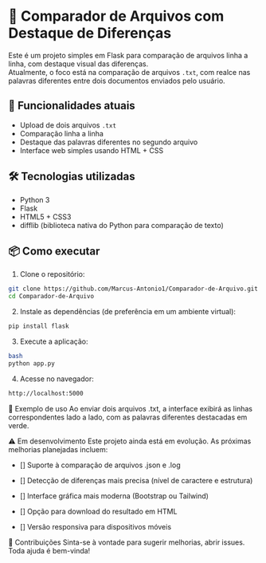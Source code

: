 # 📝 Comparador de Arquivos com Destaque de Diferenças

Este é um projeto simples em Flask para comparação de arquivos linha a linha, com destaque visual das diferenças.  
Atualmente, o foco está na comparação de arquivos `.txt`, com realce nas palavras diferentes entre dois documentos enviados pelo usuário.

## 🚀 Funcionalidades atuais

- Upload de dois arquivos `.txt`
- Comparação linha a linha
- Destaque das palavras diferentes no segundo arquivo
- Interface web simples usando HTML + CSS

## 🛠️ Tecnologias utilizadas

- Python 3
- Flask
- HTML5 + CSS3
- difflib (biblioteca nativa do Python para comparação de texto)

## 📦 Como executar

1. Clone o repositório:

```bash
git clone https://github.com/Marcus-Antonio1/Comparador-de-Arquivo.git
cd Comparador-de-Arquivo
```

2. Instale as dependências (de preferência em um ambiente virtual):
```bash
pip install flask
```

3. Execute a aplicação:
```bash
bash
python app.py
```

4. Acesse no navegador:
```bash
http://localhost:5000
```

📌 Exemplo de uso
Ao enviar dois arquivos .txt, a interface exibirá as linhas correspondentes lado a lado, com as palavras diferentes destacadas em verde.

⚠️ Em desenvolvimento
Este projeto ainda está em evolução. As próximas melhorias planejadas incluem:

- [] Suporte à comparação de arquivos .json e .log

- [] Detecção de diferenças mais precisa (nível de caractere e estrutura)

- [] Interface gráfica mais moderna (Bootstrap ou Tailwind)

- [] Opção para download do resultado em HTML

- [] Versão responsiva para dispositivos móveis

🤝 Contribuições
Sinta-se à vontade para sugerir melhorias, abrir issues. Toda ajuda é bem-vinda!
